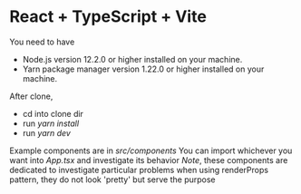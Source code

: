 # React + TypeScript + Vite

You need to have 
- Node.js version 12.2.0 or higher installed on your machine.
- Yarn package manager version 1.22.0 or higher installed on your machine.

After clone,
- cd into clone dir
- run _yarn install_
- run _yarn dev_

Example components are in _src/components_
You can import whichever you want into _App.tsx_ and investigate its behavior
_Note_, these components are dedicated to investigate  particular problems 
when using renderProps pattern, they do not look 'pretty' but serve the purpose
